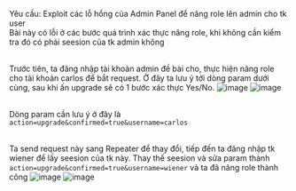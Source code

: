 Yêu cầu: Exploit các lỗ hổng của Admin Panel để nâng role lên admin cho tk user
<br> Bài này có lỗi ở các bước quá trình xác thực nâng role, khi không cần kiểm tra đó có phải seesion của tk admin không 

<br> Trước tiên, ta đăng nhập tài khoản admin đề bài cho, thực hiện nâng role cho tài khoản carlos để bắt request. Ở đây ta lưu ý tới dòng param dưới cùng, sau khi ấn upgrade sẽ có 1 bước xác thực Yes/No. 
![image](https://user-images.githubusercontent.com/62832067/156527758-d1fa72d0-c033-4497-8218-93e545604bb0.png)
![image](https://user-images.githubusercontent.com/62832067/156528219-b15c7060-5c4a-4f8c-bf7f-0e5be56028c8.png)

<br> Dòng param cần lưu ý ở đây là 
```action=upgrade&confirmed=true&username=carlos```

<br> Ta send request này sang Repeater để thay đổi, tiếp đến ta đăng nhập tk wiener để lấy seesion của tk này. Thay thế seesion và sửa param thành ``` action=upgrade&confirmed=true&username=wiener``` và ta đã nâng role thành công
![image](https://user-images.githubusercontent.com/62832067/156528433-63df830c-6594-420c-912f-05143b5bd664.png)
![image](https://user-images.githubusercontent.com/62832067/156528528-b7947444-c5e8-4126-ae48-6822b614f2dc.png)

